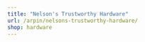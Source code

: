 ```yaml
---
title: "Nelson's Trustworthy Hardware"
url: /arpin/nelsons-trustworthy-hardware/
shop: hardware
---
```

